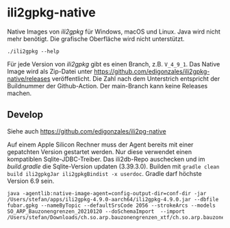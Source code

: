 # ili2gpkg-native

Native Images von _ili2gpkg_ für Windows, macOS und Linux. Java wird nicht mehr benötigt. Die grafische Oberfläche wird nicht unterstützt.

```
./ili2gpkg --help
```

Für jede Version von _ili2gpkg_ gibt es einen Branch, z.B. `V_4_9_1`. Das Native Image wird als Zip-Datei unter https://github.com/edigonzales/ili2gpkg-native/releases veröffentlicht. Die Zahl nach dem Unterstrich entspricht der Buildnummer der Github-Action. Der main-Branch kann keine Releases machen.

## Develop

Siehe auch https://github.com/edigonzales/ili2pg-native

Auf einem Apple Silicon Rechner muss der Agent bereits mit einer gepatchten Version gestartet werden. Nur diese verwendet einen kompatiblen Sqlite-JDBC-Treiber. Das ili2db-Repo auschecken und im _build.gradle_ die Sqlite-Version updaten (3.39.3.0). Builden mit `gradle clean build ili2gpkgJar ili2gpkgBindist -x userdoc`. Gradle darf höchste Version 6.9 sein. 

```
java -agentlib:native-image-agent=config-output-dir=conf-dir -jar /Users/stefan/apps/ili2gpkg-4.9.0-aarch64/ili2gpkg-4.9.0.jar --dbfile fubar.gpkg --nameByTopic --defaultSrsCode 2056 --strokeArcs --models SO_ARP_Bauzonengrenzen_20210120 --doSchemaImport  --import /Users/stefan/Downloads/ch.so.arp.bauzonengrenzen_xtf/ch.so.arp.bauzonengrenzen.xtf
```